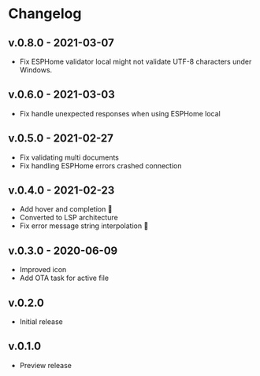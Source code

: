# Changelog

## v.0.8.0 - 2021-03-07

- Fix ESPHome validator local might not validate UTF-8 characters under Windows.

## v.0.6.0 - 2021-03-03

- Fix handle unexpected responses when using ESPHome local

## v.0.5.0 - 2021-02-27

- Fix validating multi documents
- Fix handling ESPHome errors crashed connection

## v.0.4.0 - 2021-02-23

- Add hover and completion 🧉
- Converted to LSP architecture
- Fix error message string interpolation 💊

## v.0.3.0 - 2020-06-09

- Improved icon
- Add OTA task for active file

## v.0.2.0

- Initial release

## v.0.1.0

- Preview release
